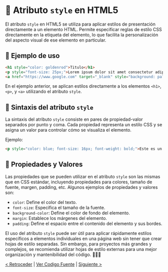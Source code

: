 # 🎨 Atributo `style` en HTML5

El atributo `style` en HTML5 se utiliza para aplicar estilos de presentación directamente a un elemento HTML. Permite especificar reglas de estilo CSS directamente en la etiqueta del elemento, lo que facilita la personalización del aspecto visual de ese elemento en particular.

## 📝 Ejemplo de uso

```html
<h1 style="color: goldenrod">Titulo</h1> 
<p style="font-size: 25px;">Lorem ipsum dolor sit amet consectetur adipisicing elit. Necessitatibus maiores possimus a quo neque deserunt corrupti nostrum laudantium fuga quia saepe, dolor ex excepturi optio assumenda officia. Exercitationem, dolores quo?</p>
<a href="https://www.google.com" target="_blank" style="background: palevioletred;">Google</a>
```

En el ejemplo anterior, se aplican estilos directamente a los elementos `<h1>`, `<p>`, y `<a>` utilizando el atributo `style`.

## 🎨 Sintaxis del atributo `style`

La sintaxis del atributo `style` consiste en pares de propiedad-valor separados por punto y coma. Cada propiedad representa un estilo CSS y se asigna un valor para controlar cómo se visualiza el elemento.

Ejemplo:

```html
<p style="color: blue; font-size: 16px; font-weight: bold;">Este es un párrafo con estilos personalizados</p>
```

## 🎨 Propiedades y Valores

Las propiedades que se pueden utilizar en el atributo `style` son las mismas que en CSS estándar, incluyendo propiedades para colores, tamaño de fuente, margen, padding, etc. Algunos ejemplos de propiedades y valores son:

- `color`: Define el color del texto.
- `font-size`: Especifica el tamaño de la fuente.
- `background-color`: Define el color de fondo del elemento.
- `margin`: Establece los márgenes del elemento.
- `padding`: Define el espacio entre el contenido del elemento y sus bordes.

El uso del atributo `style` puede ser útil para aplicar rápidamente estilos específicos a elementos individuales en una página web sin tener que crear hojas de estilo separadas. Sin embargo, para proyectos más grandes y complejos, se recomienda utilizar hojas de estilo externas para una mejor organización y mantenibilidad del código. 🎨📝🔗

[< Retroceder](https://github.com/YonRasgg/Curso-de-Python-Desde-Cero/blob/main/14.%20HTML%205/6.Footer.md) | [Ver Codigo Fuente](https://github.com/YonRasgg/Curso-de-Python-Desde-Cero/blob/main/15.%20Atributos%20HTML%205/1.Style.html) | [Siguiente >](https://github.com/YonRasgg/Curso-de-Python-Desde-Cero/blob/main/15.%20Atributos%20HTML%205/2.Class.md)
